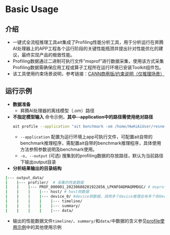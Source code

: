 # Basic Usage


## 介绍
- 一键式全流程推理工具ait集成了Profiling性能分析工具，用于分析运行在昇腾AI处理器上的APP工程各个运行阶段的关键性能瓶颈并提出针对性能优化的建议，最终实现产品的极致性能。
- Profiling数据通过二进制可执行文件”msprof”进行数据采集，使用该方式采集Profiling数据需确保应用工程或算子工程所在运行环境已安装Toolkit组件包。
- 该工具使用约束场景说明，参考链接：[CANN商用版/约束说明（仅推理场景）](https://www.hiascend.com/document/detail/zh/canncommercial/60RC1/devtools/auxiliarydevtool/atlasaccuracy_16_0035.html)


## 运行示例
- **数据准备**
  - 昇腾AI处理器的离线模型（.om）路径
- **不指定模型输入** 命令示例，**其中--application中的路径需使用绝对路径**
  ```sh
  ait profile --application "ait benchmark -om /home/HwHiAiUser/resnet101_bs1.om" --output output_data/
  ```
  - `--application` 配置为运行环境上app可执行文件，可配置ait自带的benchmark推理程序，需配置ait自带的benchmark推理程序，具体使用方法参照参数说明及benchmark使用。
  - `-o, --output` (可选) 搜集到的profiling数据的存放路径，默认为当前路径下输出output目录
- **分析结果输出的目录结构**
```bash
|--- output_data/
|    |--- profiler/  # 采集的性能数据
|    |    |--- PROF_000001_20230608201922856_LPKNFOADMAQRMDGC/ # msprof保存的数据
|    |    |    |--- host/ # host侧数据
|    |    |    |--- device_0/ #device侧数据，调用多个device推理会有多个和device文件夹
|    |    |    |    |--- timeline/
|    |    |    |    |--- summary/
|    |    |    |    |--- data/
```
  - 输出的性能数据文件`timeline/`、`summary/`和`data/`中数据的含义参见[profile使用示例](../)中的其他使用示例

